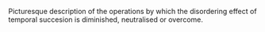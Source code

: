 Picturesque description of the operations by which the disordering effect of temporal succesion is diminished, neutralised or overcome. 